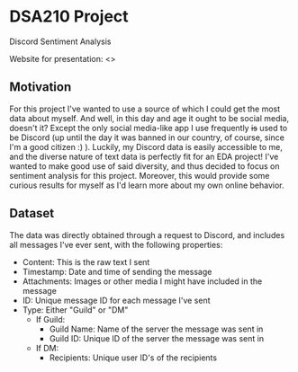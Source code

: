 # DSA210 Project
Discord Sentiment Analysis

Website for presentation: <>

## Motivation
For this project I've wanted to use a source of which I could get the most data about myself. And well, in this day and age it ought to be social media, doesn't it? Except the only social media-like app I use frequently ~~is~~ used to be Discord (up until the day it was banned in our country, of course, since I'm a good citizen :) ). Luckily, my Discord data is easily accessible to me, and the diverse nature of text data is perfectly fit for an EDA project! I've wanted to make good use of said diversity, and thus decided to focus on sentiment analysis for this project. Moreover, this would provide some curious results for myself as I'd learn more about my own online behavior.

## Dataset
The data was directly obtained through a request to Discord, and includes all messages I've ever sent, with the following properties:
- Content: This is the raw text I sent
- Timestamp: Date and time of sending the message
- Attachments: Images or other media I might have included in the message
- ID: Unique message ID for each message I've sent
- Type: Either "Guild" or "DM"
  - If Guild:
    - Guild Name: Name of the server the message was sent in
    - Guild ID: Unique ID of the server the message was sent in
  - If DM:
    - Recipients: Unique user ID's of the recipients



